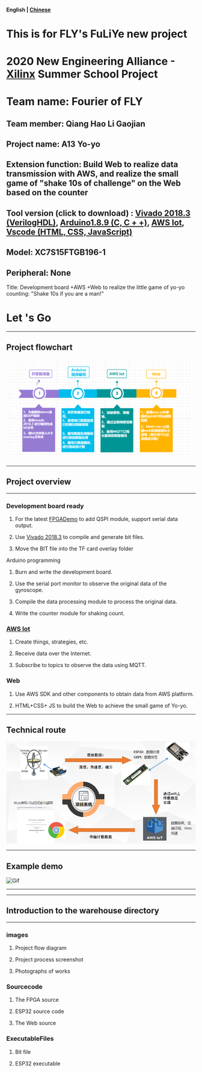 #### English | [Chinese](README.md)

# This is for FLY's FuLiYe new project

# 2020 New Engineering Alliance -[Xilinx](https://www.xilinx.com/) Summer School Project

# Team name: Fourier of FLY

## Team member: Qiang Hao Li Gaojian

## Project name: A13 Yo-yo

## Extension function: Build Web to realize data transmission with AWS, and realize the small game of "shake 10s of challenge" on the Web based on the counter

## Tool version (click to download) : [Vivado 2018.3 (VerilogHDL)](https://china.xilinx.com), [Arduino1.8.9 (C, C + +)](https://www.arduino.cc/en/Main/Software), [AWS Iot](https://aws.amazon.com/tw/education/awseducate/), [Vscode (HTML, CSS, JavaScript)](https://code.visualstudio.com/)

## Model: XC7S15FTGB196-1

## Peripheral: None



Title: Development board +AWS +Web to realize the little game of yo-yo counting: "Shake 10s if you are a man!"



# Let 's Go

---
## Project flowchart

![current](images/current.png)

---
## Project overview

---

### Development board ready

1. For the latest [FPGADemo](https://github.com/DoneSEA/SEA) to add QSPI module, support serial data output.

2. Use [Vivado 2018.3](https://china.xilinx.com) to compile and generate bit files.

3. Move the BIT file into the TF card overlay folder

Arduino programming

1. Burn and write the development board.

2. Use the serial port monitor to observe the original data of the gyroscope.

3. Compile the data processing module to process the original data.

4. Write the counter module for shaking count.

### [AWS Iot](https://www.awseducate.com)

1. Create things, strategies, etc.

2. Receive data over the Internet.

3. Subscribe to topics to observe the data using MQTT.

### Web

1. Use AWS SDK and other components to obtain data from AWS platform.

2. HTML+CSS+ JS to build the Web to achieve the small game of Yo-yo.

---

## Technical route

![YYL](images/YYL.png)


---

## Example demo

![Gif](images/gif.gif)



---

---

## Introduction to the warehouse directory

---

### images

1. Project flow diagram

2. Project process screenshot

3. Photographs of works



### Sourcecode

1. The FPGA source

2. ESP32 source code

3. The Web source



### ExecutableFiles

1. Bit file

2. ESP32 executable
